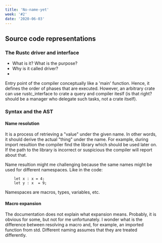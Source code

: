 ```yaml
---
title: 'No-name-yet'
week: '#2'
date: '2020-06-03'
---
```



## Source code representations

### The Rustc driver and interface
- What is it? What is the purpose?
- Why is it called driver?
- 

Entry point of the compiler conceptually like a 'main' function. Hence, it defines the order of phases that are executed.
However, an arbitrary crate can use rustc_interface to crate a query and compiler iteslf (is that right? should be a manager who delegate such tasks, not a crate itself).


### Syntax and the AST

#### Name resolution
It is a process of retrieving a "value" under the given name. In other words, it should derive the actual "thing" under the name. For example, during import resultion the compiler find the library which should be used later on. If the path to the library is incorrect or suspicious the compiler will report about that.

Name resultion might me challenging because the same names might be used for different namespaces. Like in the code:
``` type x = 8i;
	let x : x = 4;
	let y : x  = 9;
```
Namespaces are macros, types, variables, etc. 

#### Macro expansion
The documentation does not explain what expansion means. Probably, it is obvious for some, but not for me unfortunately. I wonder what is the difference between resolving a macro and, for example, an imported function from std. Different naming assumes that they are treated differently. 
